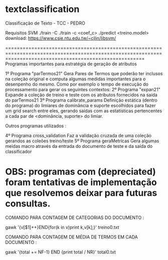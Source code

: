 # textclassification
Classificação de Texto - TCC - PEDRO

Requisitos 
SVM 
./train -C <treino>
./train -c <coef_c> <treino>
./predict <teste> <treino.model> <saida>
download:
https://www.csie.ntu.edu.tw/~cjlin/libsvm/

============================================================================================================================================================
Programas importantes para estratégia de geração de atributos

1º Programa "parTermos21"
Gera Pares de Termos que poderão ter inclusos na coleção original e computa algumas medidas importantes para o desenpenho do mesmo.
Como por exemplo o tempo de execução do processamento para gerar os seguintes contextos:
2º Programa "expan21"
Expande a coleção de treino e teste com os atributos fornecidos na saída do parTermos21
3º Programa  calibrate_params 
Definição estática (dentro do programa) do limiares de dominância e suporte escolhidos para fazer um grid search entre eles, gerando saídas com as estatísticas 
pertencentes a cada par de <dominância, suporte> do limiar.

Outros programas utilizados :

4º Programa cross_validation
Faz a validação cruzada de uma coleção gerandos as coleões treino/teste
5º Programa geraMetricas
Gera algumas meidas macro através da entrada do documento de teste e da saída do classificador

OBS: programas com (depreciated) foram tentativas de implementação que resolvemos deixar para futuras consultas.
============================================================================================================================================================


COMANDO PARA CONTAGEM DE CATEGORIAS DO DOCUMENTO :

gawk '{v[$1]++}END{for(k in v)print k,v[k];}' treino0.txt


COMANDO PARA CONTAGEM DE MÉDIA DE TERMOS EM CADA DOCUMENTO :

gawk '{total += NF-1} END {print total / NR}' total0.txt

 









